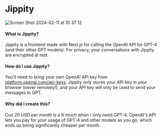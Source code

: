 # Jippity

![Screen Shot 2024-02-11 at 10 37 12](https://github.com/jontmy/jippity/assets/50949210/a3f2a2bb-39c1-4078-a576-62800ab600ea)

#### What is Jippity?

Jippity is a frontend made with Next.js for calling the OpenAI API for GPT-4 (and their other GPT models).
For privacy, your conversations with Jippity are encrypted at rest.

#### How do I use Jippity?

You'll need to bring your own OpenAI API key from [platform.openai.com/api-keys](https://platform.openai.com/api-keys).
Jippity only stores your API key in your browser (never remotely!), and your API key will only be used to send your messages to GPT.

#### Why did I create this?

Cuz 20 USD per month is a lil much when I only need GPT-4.
OpenAI's API lets you pay for your usage of GPT-4 and other models as you go, which ends up being significantly cheaper per month.

